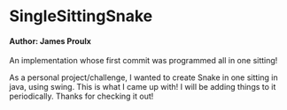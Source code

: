 # SingleSittingSnake
#### Author: James Proulx
An implementation whose first commit was programmed all in one sitting!

As a personal project/challenge, I wanted to create Snake in one sitting in java, using swing.
This is what I came up with! I will be adding things to it periodically. Thanks for checking it out!
